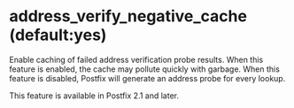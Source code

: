 # address_verify_negative_cache (default:yes) 


Enable caching of failed address verification probe results.  When
this feature is enabled, the cache may pollute quickly with garbage.
When this feature is disabled, Postfix will generate an address
probe for every lookup.



This feature is available in Postfix 2.1 and later.



